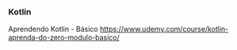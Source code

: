 ### Kotlin

Aprendendo Kotlin - Básico 
https://www.udemy.com/course/kotlin-aprenda-do-zero-modulo-basico/

